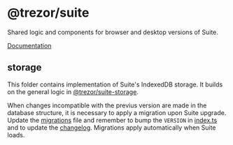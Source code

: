 # @trezor/suite

Shared logic and components for browser and desktop versions of Suite.

[Documentation](../../docs/packages/suite/index.md)

## storage

This folder contains implementation of Suite's IndexedDB storage. It builds on the general logic in [@trezor/suite-storage](../suite-storage).

When changes incompatible with the previus version are made in the database structure, it is necessary to apply a migration upon Suite upgrade. Update the [migrations](src/storage/migrations/index.ts) file and remember to bump the `VERSION` in [index.ts](src/storage/index.ts) and to update the [changelog](src/storage/CHANGELOG.md). Migrations apply automatically when Suite loads.
